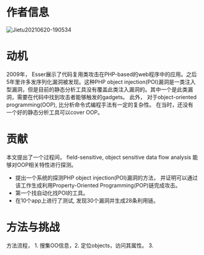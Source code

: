 # 作者信息
   ![Jietu20210620-190534](https://user-images.githubusercontent.com/3693435/122671810-ff49fc00-d1fa-11eb-8f37-353a324fc430.jpg)

# 动机
   2009年， Esser展示了代码复用类攻击在PHP-based的web程序中的应用。之后5年里许多发序列化漏洞被发现。这种PHP object injection(POI)漏洞是一类注入型漏洞，但是目前的静态分析工具没有覆盖此类注入漏洞的。其中一个是此类漏洞，需要在代码中找到攻击者能够触发的gadgets。 此外， 对于object-oriented programming(OOP), 比分析命令式编程手法有一定的复杂性。 在当时，还没有一个好的静态分析工具可以cover OOP。
   
# 贡献
   本文提出了一个过程间， field-sensitive, object sensitive data flow analysis 能够对OOP相关特性进行探测。 
   - 提出一个系统的探测PHP object injection(POI)漏洞的方法， 并证明可以通过该工作生成利用Property-Oriented Programming(POP)链完成攻击。
   - 第一个找自动化找POI的工具。
   - 在10个app上进行了测试, 发现30个漏洞并生成28条利用链。

# 方法与挑战
方法流程， 1. 搜集OO信息，2. 定位objects，访问其属性。 3. 
